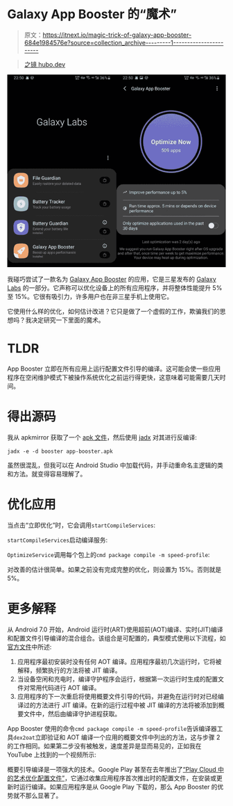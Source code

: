 # Galaxy App Booster 的“魔术”

> 原文：<https://itnext.io/magic-trick-of-galaxy-app-booster-684e1984576e?source=collection_archive---------1----------------------->

> [之镜 hubo.dev](https://hubo.dev/2020-11-25-magic-tricks-of-samsung-app-booster-revealed/)

![](img/428616245190a885babe66986acbcb99.png)

我碰巧尝试了一款名为 [Galaxy App Booster](https://galaxystore.samsung.com/prepost/000004665772?appId=com.samsung.android.appbooster) 的应用，它是三星发布的 [Galaxy Labs](https://galaxystore.samsung.com/prepost/000004665763?appId=com.android.samsung.utilityapp) 的一部分。它声称可以优化设备上的所有应用程序，并将整体性能提升 5%至 15%。它很有吸引力，许多用户也在非三星手机上使用它。

它使用什么样的优化，如何估计改进？它只是做了一个虚假的工作，欺骗我们的思想吗？我决定研究一下里面的魔术。

# TLDR

App Booster 立即在所有应用上运行配置文件引导的编译。这可能会使一些应用程序在空闲维护模式下被操作系统优化之前运行得更快，这意味着可能需要几天时间。

# 得出源码

我从 apkmirror 获取了一个 [apk 文件](https://www.apkmirror.com/apk/samsung-electronics-co-ltd/app-booster/)，然后使用 [jadx](https://github.com/skylot/jadx) 对其进行反编译:

```
jadx -e -d booster app-booster.apk
```

虽然很混乱，但我可以在 Android Studio 中加载代码，并手动重命名主逻辑的类和方法。就变得容易理解了。

# 优化应用

当点击“立即优化”时，它会调用`startCompileServices`:

`startCompileServices`启动编译服务:

`OptimizeService`调用每个包上的`cmd package compile -m speed-profile`:

对改善的估计很简单。如果之前没有完成完整的优化，则设置为 15%。否则就是 5%。

# 更多解释

从 Android 7.0 开始，Android 运行时(ART)使用超前(AOT)编译、实时(JIT)编译和配置文件引导编译的混合组合。该组合是可配置的，典型模式使用以下流程，如[官方文件](https://source.android.com/devices/tech/dalvik/configure#how_art_works)中所述:

1.  应用程序最初安装时没有任何 AOT 编译。应用程序最初几次运行时，它将被解释，频繁执行的方法将被 JIT 编译。
2.  当设备空闲和充电时，编译守护程序会运行，根据第一次运行时生成的配置文件对常用代码进行 AOT 编译。
3.  应用程序的下一次重启将使用概要文件引导的代码，并避免在运行时对已经编译过的方法进行 JIT 编译。在新的运行过程中被 JIT 编译的方法将被添加到概要文件中，然后由编译守护进程获取。

App Booster 使用的命令`cmd package compile -m speed-profile`告诉编译器工具`dex2oat`立即验证和 AOT 编译一个应用的概要文件中列出的方法，这与步骤 2 的工作相同。如果第二步没有被触发，速度差异是显而易见的，正如我在 YouTube 上找到的一个视频所示:

概要引导编译是一项强大的技术。Google Play 甚至在去年推出了[“Play Cloud 中的艺术优化配置文件”](https://android-developers.googleblog.com/2019/04/improving-app-performance-with-art.html)，它通过收集应用程序首次推出时的配置文件，在安装或更新时运行编译。如果应用程序是从 Google Play 下载的，那么 App Booster 的优势就不那么显著了。